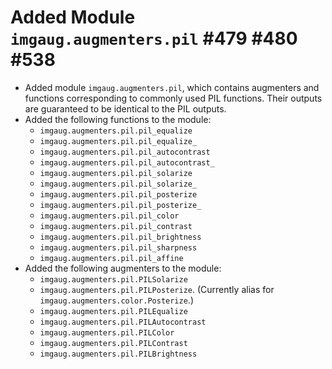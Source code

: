 # Added Module `imgaug.augmenters.pil` #479 #480 #538

* Added module `imgaug.augmenters.pil`, which contains augmenters and
  functions corresponding to commonly used PIL functions. Their outputs
  are guaranteed to be identical to the PIL outputs.
* Added the following functions to the module:
  * `imgaug.augmenters.pil.pil_equalize`
  * `imgaug.augmenters.pil.pil_equalize_`
  * `imgaug.augmenters.pil.pil_autocontrast`
  * `imgaug.augmenters.pil.pil_autocontrast_`
  * `imgaug.augmenters.pil.pil_solarize`
  * `imgaug.augmenters.pil.pil_solarize_`
  * `imgaug.augmenters.pil.pil_posterize`
  * `imgaug.augmenters.pil.pil_posterize_`
  * `imgaug.augmenters.pil.pil_color`
  * `imgaug.augmenters.pil.pil_contrast`
  * `imgaug.augmenters.pil.pil_brightness`
  * `imgaug.augmenters.pil.pil_sharpness`
  * `imgaug.augmenters.pil.pil_affine`
* Added the following augmenters to the module:
  * `imgaug.augmenters.pil.PILSolarize`
  * `imgaug.augmenters.pil.PILPosterize`.
    (Currently alias for `imgaug.augmenters.color.Posterize`.)
  * `imgaug.augmenters.pil.PILEqualize`
  * `imgaug.augmenters.pil.PILAutocontrast`
  * `imgaug.augmenters.pil.PILColor`
  * `imgaug.augmenters.pil.PILContrast`
  * `imgaug.augmenters.pil.PILBrightness`
